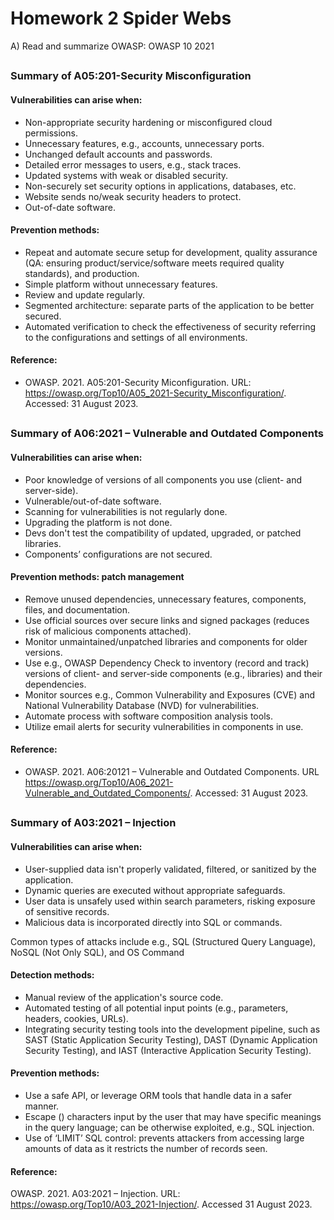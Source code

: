 # Homework 2 Spider Webs

A) Read and summarize OWASP: OWASP 10 2021
##
### Summary of A05:201-Security Misconfiguration

#### Vulnerabilities can arise when:
- Non-appropriate security hardening or misconfigured cloud permissions.
- Unnecessary features, e.g., accounts, unnecessary ports.
- Unchanged default accounts and passwords.
- Detailed error messages to users, e.g., stack traces.
- Updated systems with weak or disabled security.
- Non-securely set security options in applications, databases, etc.
- Website sends no/weak security headers to protect.
- Out-of-date software.

#### Prevention methods: 
- Repeat and automate secure setup for development, quality assurance (QA: ensuring product/service/software meets required quality standards), and production.
- Simple platform without unnecessary features.
- Review and update regularly.
- Segmented architecture: separate parts of the application to be better secured.
- Automated verification to check the effectiveness of security referring to the configurations and settings of all environments. 

#### Reference: 
- OWASP. 2021. A05:201-Security Miconfiguration. URL: https://owasp.org/Top10/A05_2021-Security_Misconfiguration/. Accessed: 31 August 2023. 
##
### Summary of A06:2021 – Vulnerable and Outdated Components 

#### Vulnerabilities can arise when: 
- Poor knowledge of versions of all components you use (client- and server-side).
- Vulnerable/out-of-date software.
- Scanning for vulnerabilities is not regularly done. 
- Upgrading the platform is not done. 
- Devs don't test the compatibility of updated, upgraded, or patched libraries.
- Components’ configurations are not secured. 

#### Prevention methods: patch management
- Remove unused dependencies, unnecessary features, components, files, and documentation. 
- Use official sources over secure links and signed packages (reduces risk of malicious components attached).
- Monitor unmaintained/unpatched libraries and components for older versions.
- Use e.g., OWASP Dependency Check to inventory (record and track) versions of client- and server-side components (e.g., libraries) and their dependencies.
- Monitor sources e.g., Common Vulnerability and Exposures (CVE) and National Vulnerability Database (NVD) for vulnerabilities.
- Automate process with software composition analysis tools. 
- Utilize email alerts for security vulnerabilities in components in use.

#### Reference: 
- OWASP. 2021. A06:20121 – Vulnerable and Outdated Components. URL https://owasp.org/Top10/A06_2021-Vulnerable_and_Outdated_Components/.  Accessed: 31 August 2023.
##
### Summary of A03:2021 – Injection

#### Vulnerabilities can arise when: 
- User-supplied data isn't properly validated, filtered, or sanitized by the application.
- Dynamic queries are executed without appropriate safeguards.
- User data is unsafely used within search parameters, risking exposure of sensitive records.
- Malicious data is incorporated directly into SQL or commands.

Common types of attacks include e.g., SQL (Structured Query Language), NoSQL (Not Only SQL), and OS Command

#### Detection methods: 
- Manual review of the application's source code.
- Automated testing of all potential input points (e.g., parameters, headers, cookies, URLs).
- Integrating security testing tools into the development pipeline, such as SAST (Static Application Security Testing), DAST (Dynamic Application Security Testing), and IAST (Interactive Application Security Testing).

#### Prevention methods: 
- Use a safe API, or leverage ORM tools that handle data in a safer manner.
- Escape (\) characters input by the user that may have specific meanings in the query language; can be otherwise exploited, e.g., SQL injection.
- Use of ‘LIMIT’ SQL control: prevents attackers from accessing large amounts of data as it restricts the number of records seen. 

#### Reference: 
OWASP. 2021. A03:2021 – Injection. URL: https://owasp.org/Top10/A03_2021-Injection/. Accessed 31 August 2023. 






